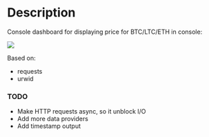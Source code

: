 # Description

Console dashboard for displaying price for BTC/LTC/ETH in console:

![](https://media.giphy.com/media/3o752kHAt43dBjNHiM/giphy.gif)

Based on:
 - requests
 - urwid


### TODO

 - Make HTTP requests async, so it unblock I/O
 - Add more data providers
 - Add timestamp output
